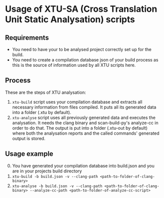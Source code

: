# Usage of XTU-SA (Cross Translation Unit Static Analysation) scripts

## Requirements
* You need to have your to be analysed project correctly set up for the build.
* You need to create a compilation database json of your build process as this is the source of information used by all XTU scripts here.

## Process
These are the steps of XTU analysation:

1. `xtu-build` script uses your compilation database and extracts all necessary information from files compiled.
  It puts all its generated data into a folder (.xtu by default).
2. `xtu-analyse` script uses all previously generated data and executes the analysation.
  It needs the clang binary and scan-build-py's analyze-cc in order to do that.
  The output is put into a folder (.xtu-out by default)
  where both the analysation reports and the called commands' generated output is stored.

## Usage example
0. You have generated your compilation database into build.json and you are in your projects build directory
1. `xtu-build -b build.json -v --clang-path <path-to-folder-of-clang-binary>`
2. `xtu-analyse -b build.json -v --clang-path <path-to-folder-of-clang-binary> --analyze-cc-path <path-to-folder-of-analyze-cc-script>`

